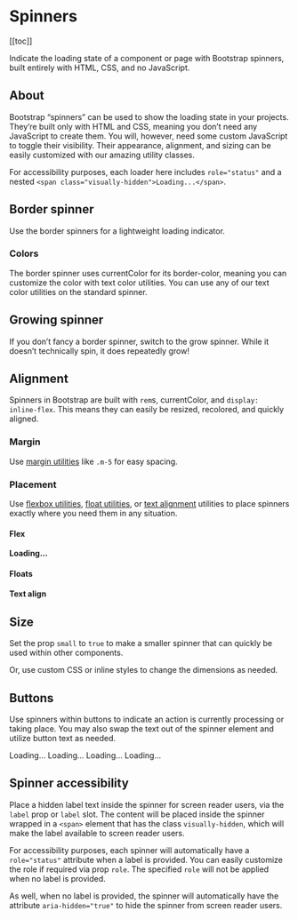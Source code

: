 # Spinners

<ComponentSidebar>

[[toc]]

</ComponentSidebar>

<div class="lead mb-5">

Indicate the loading state of a component or page with Bootstrap spinners, built entirely with HTML, CSS, and no JavaScript.

</div>

## About

Bootstrap “spinners” can be used to show the loading state in your projects. They’re built only with HTML and CSS, meaning you don’t need any JavaScript to create them. You will, however, need some custom JavaScript to toggle their visibility. Their appearance, alignment, and sizing can be easily customized with our amazing utility classes.

For accessibility purposes, each loader here includes `role="status"` and a nested `<span class="visually-hidden">Loading...</span>`.

## Border spinner

Use the border spinners for a lightweight loading indicator.

<HighlightCard>
  <BSpinner />
  <template #html>

```vue-html
<BSpinner />
```

  </template>
</HighlightCard>

### Colors

The border spinner uses currentColor for its border-color, meaning you can customize the color with text color utilities. You can use any of our text color utilities on the standard spinner.

<HighlightCard>
  <BSpinner variant="primary" class="me-2" />
  <BSpinner variant="secondary" class="me-2" />
  <BSpinner variant="success" class="me-2" />
  <BSpinner variant="danger" class="me-2" />
  <BSpinner variant="warning" class="me-2" />
  <BSpinner variant="info" class="me-2" />
  <BSpinner variant="light" class="me-2" />
  <BSpinner variant="dark" />
  <template #html>

```vue-html
<BSpinner variant="primary" />
<BSpinner variant="secondary" />
<BSpinner variant="success" />
<BSpinner variant="danger" />
<BSpinner variant="warning" />
<BSpinner variant="info" />
<BSpinner variant="light" />
<BSpinner variant="dark" />
```

  </template>
</HighlightCard>

## Growing spinner

If you don’t fancy a border spinner, switch to the grow spinner. While it doesn’t technically spin, it does repeatedly grow!

<HighlightCard>
  <BSpinner type="grow" />
  <template #html>

```vue-html
<BSpinner type="grow" />
```

  </template>
</HighlightCard>

<HighlightCard>
  <BSpinner type="grow" variant="primary" class="me-2" />
  <BSpinner type="grow" variant="secondary" class="me-2" />
  <BSpinner type="grow" variant="success" class="me-2" />
  <BSpinner type="grow" variant="danger" class="me-2" />
  <BSpinner type="grow" variant="warning" class="me-2" />
  <BSpinner type="grow" variant="info" class="me-2" />
  <BSpinner type="grow" variant="light" class="me-2" />
  <BSpinner type="grow" variant="dark" class="me-2" />
  <template #html>

```vue-html
<BSpinner type="grow" variant="primary" />
<BSpinner type="grow" variant="secondary" />
<BSpinner type="grow" variant="success" />
<BSpinner type="grow" variant="danger" />
<BSpinner type="grow" variant="warning" />
<BSpinner type="grow" variant="info" />
<BSpinner type="grow" variant="light" />
<BSpinner type="grow" variant="dark" />
```

  </template>
</HighlightCard>

## Alignment

Spinners in Bootstrap are built with `rem`s, currentColor, and `display: inline-flex`. This means they can easily be resized, recolored, and quickly aligned.

### Margin

Use [margin utilities](https://getbootstrap.com/docs/5.3/utilities/spacing/) like `.m-5` for easy spacing.

<HighlightCard>
  <BSpinner class="m-5" />
  <template #html>

```vue-html
<BSpinner class="m-5" />
```

  </template>
</HighlightCard>

### Placement

Use [flexbox utilities](https://getbootstrap.com/docs/5.3/utilities/flex/), [float utilities](https://getbootstrap.com/docs/5.3/utilities/float/), or [text alignment](https://getbootstrap.com/docs/5.3/utilities/text/) utilities to place spinners exactly where you need them in any situation.

#### Flex

<HighlightCard class="mt-2">
  <div class="d-flex justify-content-center">
    <BSpinner />
  </div>
  <template #html>

```vue-html
<div class="d-flex justify-content-center">
  <BSpinner />
</div>
```

  </template>
</HighlightCard>

<HighlightCard>
  <div class="d-flex align-items-center">
    <strong>Loading...</strong>
    <BSpinner class="ms-auto" />
  </div>
  <template #html>

```vue-html
<div class="d-flex align-items-center">
  <strong>Loading...</strong>
  <BSpinner class="ms-auto" />
</div>
```

  </template>
</HighlightCard>

#### Floats

<HighlightCard class="mt-2">
  <div class="clearfix">
    <BSpinner class="float-end" />
  </div>
  <template #html>

```vue-html
<div class="clearfix">
  <BSpinner class="float-end" />
</div>
```

  </template>
</HighlightCard>

#### Text align

<HighlightCard class="mt-2">
  <div class="text-center">
    <BSpinner />
  </div>
  <template #html>

```vue-html
<div class="text-center">
  <BSpinner />
</div>
```

  </template>
</HighlightCard>

## Size

Set the prop `small` to `true` to make a smaller spinner that can quickly be used within other components.

<HighlightCard>
  <BSpinner small class="me-2" />
  <BSpinner small type="grow" />
  <template #html>

```vue-html
<BSpinner small label="Small spinner" />
<BSpinner small label="Small spinner" type="grow" />
```

  </template>
</HighlightCard>

Or, use custom CSS or inline styles to change the dimensions as needed.

<HighlightCard>
  <BSpinner style="width: 3rem; height: 3rem;" class="me-2" label="Large Spinner" />
  <BSpinner style="width: 3rem; height: 3rem;" label="Large Spinner" type="grow" />
  <template #html>

```vue-html
<BSpinner style="width: 3rem; height: 3rem;" label="Large Spinner" />
<BSpinner style="width: 3rem; height: 3rem;" label="Large Spinner" type="grow" />
```

  </template>
</HighlightCard>

## Buttons

Use spinners within buttons to indicate an action is currently processing or taking place. You may also swap the text out of the spinner element and utilize button text as needed.

<HighlightCard>
  <BButton variant="primary" disabled class="me-2">
    <BSpinner small />
    <span class="visually-hidden">Loading...</span>
  </BButton>
  <BButton variant="primary" disabled>
    <BSpinner small />
    Loading...
  </BButton>
  <template #html>

```vue-html
<BButton variant="primary" disabled>
  <BSpinner small />
  <span class="visually-hidden">Loading...</span>
</BButton>

<BButton variant="primary" disabled>
  <BSpinner small />
  Loading...
</BButton>
```

  </template>
</HighlightCard>

<HighlightCard>
  <BButton variant="primary" disabled class="me-2">
    <BSpinner small type="grow" />
    <span class="visually-hidden">Loading...</span>
  </BButton>
  <BButton variant="primary" disabled>
    <BSpinner small type="grow" />
    Loading...
  </BButton>
  <template #html>

```vue-html
<BButton variant="primary" disabled>
  <BSpinner small type="grow" />
  <span class="visually-hidden">Loading...</span>
</BButton>

<BButton variant="primary" disabled>
  <BSpinner small type="grow" />
  Loading...
</BButton>
```

  </template>
</HighlightCard>

## Spinner accessibility

Place a hidden label text inside the spinner for screen reader users, via the `label` prop or `label` slot. The content will be placed inside the spinner wrapped in a `<span>` element that has the class `visually-hidden`, which will make the label available to screen reader users.

For accessibility purposes, each spinner will automatically have a `role="status"` attribute when a label is provided. You can easily customize the role if required via prop `role`. The specified `role` will not be applied when no label is provided.

As well, when no label is provided, the spinner will automatically have the attribute `aria-hidden="true"` to hide the spinner from screen reader users.

<ComponentReference :data="data" />

<script setup lang="ts">
import {data} from '../../data/components/spinner.data'
import ComponentReference from '../../components/ComponentReference.vue'
import ComponentSidebar from '../../components/ComponentSidebar.vue'
import HighlightCard from '../../components/HighlightCard.vue'
import {BCard, BCardBody, BButton, BSpinner} from 'bootstrap-vue-next'
</script>
